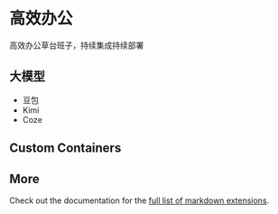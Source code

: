 # 高效办公

高效办公草台班子，持续集成持续部署

## 大模型
- 豆包
- Kimi
- Coze


## Custom Containers


## More

Check out the documentation for the [full list of markdown extensions](https://vitepress.dev/guide/markdown).
